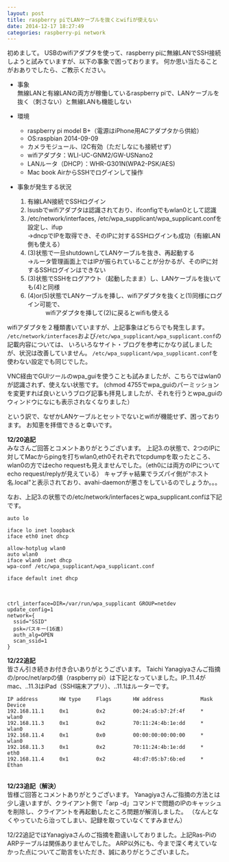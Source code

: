 ```yaml
---
layout: post
title: raspberry piでLANケーブルを抜くとwifiが使えない
date: 2014-12-17 18:27:49
categories: raspberry-pi network
---
```

<!-- {% raw %} -->
<p>初めまして。
USBのwifiアダプタを使って、raspberry piに無線LANでSSH接続しようと試みていますが、以下の事象で困っております。
何か思い当たることがおありでしたら、ご教示ください。</p>

<ul>
<li><p>事象<br>
無線LANと有線LANの両方が稼働しているraspberry piで、LANケーブルを抜く（刺さない）と無線LANも機能しない</p></li>
<li><p>環境  </p>

<ul>
<li>raspberry pi model B+（電源はiPhone用ACアダプタから供給）</li>
<li>OS:raspbian 2014-09-09</li>
<li>カメラモジュール、I2C有効（ただしなにも接続せず）</li>
<li>wifiアダプタ：WLI-UC-GNM2/GW-USNano2</li>
<li>LANルータ（DHCP）：WHR-G301N(WPA2-PSK/AES)</li>
<li>Mac book AirからSSHでログインして操作</li>
</ul></li>
<li><p>事象が発生する状況  </p>

<ol>
<li>有線LAN接続でSSHログイン</li>
<li>lsusbでwifiアダプタは認識されており、ifconfigでもwlan0として認識</li>
<li>/etc/network/interfaces, /etc/wpa_supplicant/wpa_supplicant.confを設定し、ifup<br>
→dncpでIPを取得でき、そのIPに対するSSHログインも成功（有線LAN側も使える）</li>
<li>(3)状態で一旦shutdownしてLANケーブルを抜き、再起動する<br>
→ルータ管理画面上ではIPが振られていることが分かるが、そのIPに対するSSHログインはできない</li>
<li>(3)状態でSSHをログアウト（起動したまま）し、LANケーブルを抜いても(4)と同様</li>
<li>(4)or(5)状態でLANケーブルを挿し、wifiアダプタを抜くと(1)同様にログイン可能で、<br>
　　　wifiアダプタを挿して(2)に戻るとwifiも使える</li>
</ol></li>
</ul>

<p>wifiアダプタを２種類書いていますが、上記事象はどちらでも発生します。
<code>/etc/network/interfaces</code>および<code>/etc/wpa_supplicant/wpa_supplicant.conf</code>の記載内容については、
いろいろなサイト・ブログを参考にかなり試しましたが、状況は改善していません。
<code>/etc/wpa_supplicant/wpa_supplicant.conf</code>を使わない設定でも同じでした。</p>

<p>VNC経由でGUIツールのwpa_guiを使うことも試みましたが、こちらではwlan0が認識されず、使えない状態です。
(chmod 4755でwpa_guiのパーミッションを変更すれば良いというブログ記事も拝見しましたが、それを行うとwpa_guiのウィンドウになにも表示されなくなりました）</p>

<p>という訳で、なぜかLANケーブルとセットでないとwifiが機能せず、困っております。
お知恵を拝借できると幸いです。</p>

<p><strong>12/20追記</strong><br>
みなさんご回答とコメントありがとうございます。
上記3.の状態で、2つのIPに対してMacからpingを打ちwlan0,eth0それぞれでtcpdumpを取ったところ、wlan0の方ではecho requestも見えませんでした。（eth0には両方のIPについてecho request/replyが見えている）
キャプチャ結果でラズパイ側が"ホスト名.local"と表示されており、avahi-daemonが悪さをしているのでしょうか。。。</p>

<p>なお、上記3.の状態での/etc/network/interfacesとwpa_supplicant.confは下記です。</p>

<pre><code>auto lo

iface lo inet loopback
iface eth0 inet dhcp

allow-hotplug wlan0
auto wlan0
iface wlan0 inet dhcp
wpa-conf /etc/wpa_supplicant/wpa_supplicant.conf

iface default inet dhcp
</code></pre>

<p><br></p>

<pre><code>ctrl_interface=DIR=/var/run/wpa_supplicant GROUP=netdev
update_config=1
network={
  ssid="SSID"
  psk=パスキー(16進)
  auth_alg=OPEN
  scan_ssid=1
}
</code></pre>

<p><strong>12/22追記</strong><br>
皆さん引き続きお付き合いありがとうございます。
Taichi Yanagiyaさんご指摘の/proc/net/arpの値（raspberry pi）は下記となっていました。IP..11.4がmac、..11.3はiPad（SSH端末アプリ）、..11.1はルーターです。</p>

<pre><code>IP address       HW type     Flags       HW address            Mask     Device
192.168.11.1     0x1         0x2         00:24:a5:b7:2f:4f     *        wlan0
192.168.11.3     0x1         0x2         70:11:24:4b:1e:dd     *        wlan0
192.168.11.4     0x1         0x0         00:00:00:00:00:00     *        wlan0
192.168.11.3     0x1         0x2         70:11:24:4b:1e:dd     *        eth0
192.168.11.4     0x1         0x2         48:d7:05:b7:6b:ed     *        Ethan
</code></pre>

<p><br>
<strong>12/23追記（解決）</strong><br>
皆様ご回答とコメントありがとうございます。
Yanagiyaさんご指摘の方法とは少し違いますが、クライアント側で「arp -d」コマンドで問題のIPのキャッシュを削除し、クライアントを再起動したところ問題が解消しました。
（なんとなくやっていたら治ってしまい、記録を取っていなくてすみません）</p>

<p>12/22追記ではYanagiyaさんのご指摘を勘違いしておりました。上記Ras-PiのARPテーブルは関係ありませんでした。
ARP以外にも、今まで深く考えていなかった点についてご助言をいただき、誠にありがとうございました。</p>
<!-- {% endraw %} -->
